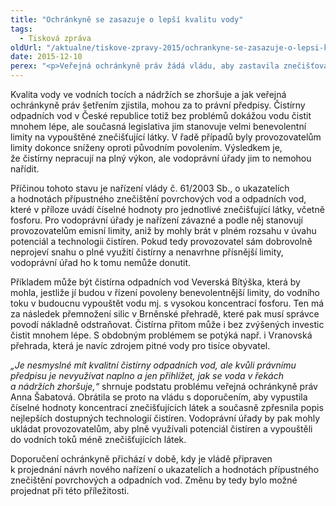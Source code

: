 ```yaml
---
title: "Ochránkyně se zasazuje o lepší kvalitu vody"
tags:
  - Tisková zpráva
oldUrl: "/aktualne/tiskove-zpravy-2015/ochrankyne-se-zasazuje-o-lepsi-kvalitu-vody"
date: 2015-12-10
perex: "<p>Veřejná ochránkyně práv žádá vládu, aby zastavila znečišťování vodních toků a nádrží. Máme sice kvalitní čistírny odpadních vod, ale kvůli právnímu předpisu úřady nemohou provozovatele nutit, aby do řek a nádrží vypouštěli méně znečišťujících látek.</p>"
---
```


<!-- imported from the old website -->

<p>Kvalita vody ve vodních tocích a nádržích se zhoršuje a jak veřejná ochránkyně práv šetřením zjistila, mohou za to právní předpisy. Čistírny odpadních vod v České republice totiž bez problémů dokážou vodu čistit mnohem lépe, ale současná legislativa jim stanovuje velmi benevolentní limity na vypouštěné znečišťující látky. V řadě případů byly provozovatelům limity dokonce sníženy oproti původním povolením. Výsledkem je, že čistírny nepracují na plný výkon, ale vodoprávní úřady jim to nemohou nařídit.</p> <p>Příčinou tohoto stavu je nařízení vlády č. 61/2003 Sb., o ukazatelích a hodnotách přípustného znečištění povrchových vod a odpadních vod, které v příloze uvádí číselné hodnoty pro jednotlivé znečišťující látky, včetně fosforu. Pro vodoprávní úřady je nařízení závazné a podle něj stanovují provozovatelům emisní limity, aniž by mohly brát v plném rozsahu v úvahu potenciál a technologii čistíren. Pokud tedy provozovatel sám dobrovolně neprojeví snahu o plné využití čistírny a nenavrhne přísnější limity, vodoprávní úřad ho k tomu nemůže donutit. </p> <p>Příkladem může být čistírna odpadních vod Veverská Bítýška, která by mohla, jestliže jí budou v řízení povoleny benevolentnější limity, do vodního toku v budoucnu vypouštět vodu mj. s vysokou koncentrací fosforu. Ten má za následek přemnožení silic v Brněnské přehradě, které pak musí správce povodí nákladně odstraňovat. Čistírna přitom může i bez zvýšených investic čistit mnohem lépe. S obdobným problémem se potýká např. i Vranovská přehrada, která je navíc zdrojem pitné vody pro tisíce obyvatel. </p> <p><i>„Je nesmyslné mít kvalitní čistírny odpadních vod, ale kvůli právnímu předpisu je nevyužívat naplno a jen přihlížet, jak se voda v řekách a nádržích zhoršuje,“</i> shrnuje podstatu problému veřejná ochránkyně práv Anna Šabatová. Obrátila se proto na vládu s doporučením, aby vypustila číselné hodnoty koncentrací znečišťujících látek a současně zpřesnila popis nejlepších dostupných technologií čistíren. Vodoprávní úřady by pak mohly ukládat provozovatelům, aby plně využívali potenciál čistíren a vypouštěli do vodních toků méně znečišťujících látek.</p> Doporučení ochránkyně přichází v době, kdy je vládě připraven k projednání návrh nového nařízení o ukazatelích a hodnotách přípustného znečištění povrchových a odpadních vod. Změnu by tedy bylo možné projednat při této příležitosti.
